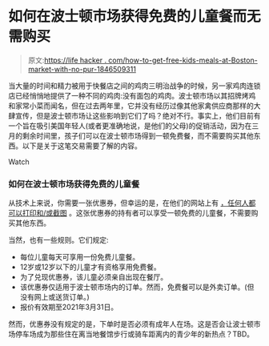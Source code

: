 # 如何在波士顿市场获得免费的儿童餐而无需购买

> 原文:[https://life hacker . com/how-to-get-free-kids-meals-at-Boston-market-with-no-pur-1846509311](https://lifehacker.com/how-to-get-free-kids-meals-at-boston-market-with-no-pur-1846509311)

当大量的时间和精力被用于快餐店之间的鸡肉三明治战争的时候，另一家鸡肉连锁店已经悄悄地提供了一种不同的鸡肉:没有面包的鸡肉。波士顿市场以其招牌烤鸡和家常小菜而闻名，但在过去两年里，它并没有经历过像其他家禽供应商那样的大肆宣传，但是波士顿市场让这些影响到它们了吗？绝对不行。事实上，他们目前有一个旨在吸引美国年轻人(或者更准确地说，是他们的父母)的促销活动，因为在三月的剩余时间里，孩子们可以在波士顿市场得到一顿免费餐，而不需要购买其他东西。以下是关于这笔交易需要了解的内容。

Watch

### 如何在波士顿市场获得免费的儿童餐

从技术上来说，你需要一张优惠券，但幸运的是，在他们的网站上有 [，任何人都可以打印和/或截图](https://www.bostonmarket.com/3-1-21-kids-eat-free-eblast-2/) 。这张优惠券的持有者可以享受一顿免费的儿童餐，不需要购买其他东西。

当然，也有一些规则。它们规定:

*   每位儿童每天可享用一份免费儿童餐。
*   12岁或12岁以下的儿童才有资格享用免费餐。
*   为了兑现优惠券，该儿童必须亲自出现在餐厅。
*   该优惠券仅适用于波士顿市场内的订单。然而，免费餐可以是外卖订单。(但没有网上或送货订单。)
*   报价有效期至2021年3月31日。

然而，优惠券没有规定的是，下单时是否必须有成年人在场。这是否会让波士顿市场停车场成为那些住在离当地餐馆步行或骑车距离内的青少年的新热点？TBD。